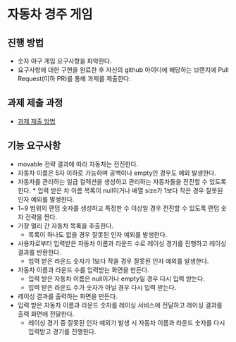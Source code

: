# 자동차 경주 게임
## 진행 방법
* 숫자 야구 게임 요구사항을 파악한다.
* 요구사항에 대한 구현을 완료한 후 자신의 github 아이디에 해당하는 브랜치에 Pull Request(이하 PR)를 통해 과제를 제출한다.

## 과제 제출 과정
* [과제 제출 방법](https://github.com/next-step/nextstep-docs/tree/master/precourse)

## 기능 요구사항

* movable 전략 결과에 따라 자동차는 전진한다.
* 자동차 이름은 5자 이하로 가능하며 공백이나 empty인 경우도 예외 발생한다.
* 자동차를 관리하는 일급 컬렉션을 생성하고 관리하는 자동차들을 전진할 수 있도록 한다.
      * 입력 받은 차 이름 목록이 null이거나 배열 size가 1보다 작은 경우 잘못된 인자 예외를 발생한다.
* 1~9 범위의 랜덤 숫자를 생성하고 특정한 수 이상일 경우 전진할 수 있도록 랜덤 숫자 전략을 짠다.
* 가장 멀리 간 자동차 목록을 추출한다.
    * 목록이 하나도 없을 경우 잘못된 인자 예외를 발생한다.
* 사용자로부터 입력받은 자동차 이름과 라운드 수로 레이싱 경기를 진행하고 레이싱결과를 반환한다.
    * 입력 받은 라운드 숫자가 1보다 작을 경우 잘못된 인자 예외를 발생한다.
* 자동차 이름과 라운드 수를 입력받는 화면을 만든다.
    * 입력 받은 자동차 이름은 null이거나 empty일 경우 다시 입력 받는다.
    * 입력 받은 라운드 수가 숫자가 아닐 경우 다시 입력 받는다.
* 레이싱 결과를 출력하는 화면을 만든다.
* 입력 받은 자동차 이름과 라운드 숫자를 레이싱 서비스에 전달하고 레이싱 결과를 출력 화면에 전달한다.
    * 레이싱 경기 중 잘못된 인자 예외가 발생 시 자동차 이름과 라운드 숫자를 다시 입력받고 경기를 진행한다.
